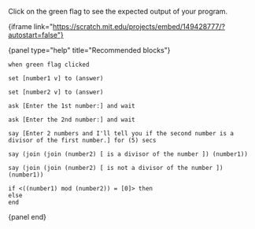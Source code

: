 Click on the green flag to see the expected output of your program.

{iframe link="https://scratch.mit.edu/projects/embed/149428777/?autostart=false"}

{panel type="help" title="Recommended blocks"}

```scratch:split:random
when green flag clicked
```

```scratch:split:random
set [number1 v] to (answer)

set [number2 v] to (answer)
```

```scratch:split:random
ask [Enter the 1st number:] and wait

ask [Enter the 2nd number:] and wait
```

```scratch:split:random
say [Enter 2 numbers and I'll tell you if the second number is a divisor of the first number.] for (5) secs

say (join (join (number2) [ is a divisor of the number ]) (number1))

say (join (join (number2) [ is not a divisor of the number ]) (number1))
```

```scratch:split:random
if <((number1) mod (number2)) = [0]> then
else
end
```

{panel end}
